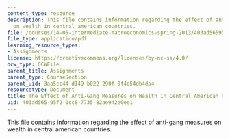 ```yaml
---
content_type: resource
description: This file contains information regarding the effect of anti-gang measures
  on wealth in central american countries.
file: /courses/14-05-intermediate-macroeconomics-spring-2013/403ad56595f20cc8773582ae942e0ee1_MIT14_05S13_antigang.pdf
file_type: application/pdf
learning_resource_types:
- Assignments
license: https://creativecommons.org/licenses/by-nc-sa/4.0/
ocw_type: OCWFile
parent_title: Assignments
parent_type: CourseSection
parent_uid: 3aa5cc44-d149-b022-290f-0f4e54db4da4
resourcetype: Document
title: The Effect of Anti-Gang Measures on Wealth in Central American Countries
uid: 403ad565-95f2-0cc8-7735-82ae942e0ee1
---
```

This file contains information regarding the effect of anti-gang measures on wealth in central american countries.